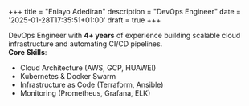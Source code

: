 +++
title = "Eniayo Adediran"
description = "DevOps Engineer"
date = '2025-01-28T17:35:51+01:00'
draft = true
+++

DevOps Engineer with **4+ years** of experience building scalable cloud infrastructure and automating CI/CD pipelines.  
**Core Skills**:  
- Cloud Architecture (AWS, GCP, HUAWEI)  
- Kubernetes & Docker Swarm  
- Infrastructure as Code (Terraform, Ansible)  
- Monitoring (Prometheus, Grafana, ELK)  

